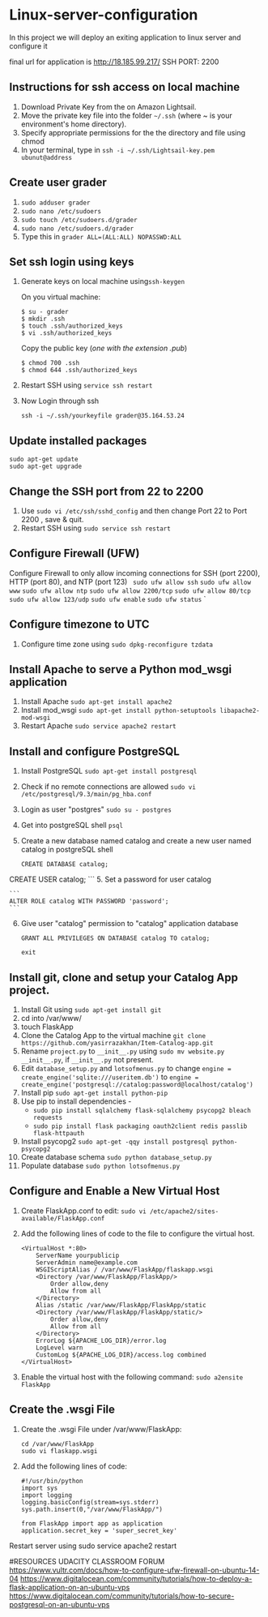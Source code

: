 # Linux-server-configuration

In this project we will deploy an exiting application to linux server and configure it

final url for application is http://18.185.99.217/
SSH PORT: 2200


## Instructions for ssh access on local machine

1. Download Private Key from the on Amazon Lightsail.
2. Move the private key file into the folder `~/.ssh` (where ~ is your environment's home directory). 
3. Specify appropriate permissions for the the directory and file using chmod
4. In your terminal, type in
	```ssh -i ~/.ssh/Lightsail-key.pem ubunut@address```

## Create user grader

1. `sudo adduser grader`
2. `sudo nano /etc/sudoers`
3. `sudo touch /etc/sudoers.d/grader`
4. `sudo nano /etc/sudoers.d/grader` 
5.  Type this in `grader ALL=(ALL:ALL) NOPASSWD:ALL`

## Set ssh login using keys

1. Generate keys on local machine using`ssh-keygen`

	On you virtual machine:
	```
	$ su - grader
	$ mkdir .ssh
	$ touch .ssh/authorized_keys
	$ vi .ssh/authorized_keys
	```
	Copy the public key (_one with the extension .pub_) 
  
	```
	$ chmod 700 .ssh
	$ chmod 644 .ssh/authorized_keys
	```
	
3. Restart SSH using `service ssh restart`
4. Now Login through ssh

	`ssh -i ~/.ssh/yourkeyfile grader@35.164.53.24`

## Update installed packages

	sudo apt-get update
	sudo apt-get upgrade

## Change the SSH port from 22 to 2200

1. Use `sudo vi /etc/ssh/sshd_config` and then change Port 22 to Port 2200 , save & quit.
2. Restart SSH using `sudo service ssh restart` 

## Configure Firewall (UFW)

Configure Firewall to only allow incoming connections for SSH (port 2200), HTTP (port 80), and NTP (port 123)
`
sudo ufw allow ssh`
    `sudo ufw allow www`
`sudo ufw allow ntp`
  `sudo ufw allow 2200/tcp`
	`sudo ufw allow 80/tcp`
	`sudo ufw allow 123/udp`
	`sudo ufw enable` 
  `sudo ufw status`
  `
 
## Configure timezone to UTC

1. Configure time zone using `sudo dpkg-reconfigure tzdata`


## Install Apache to serve a Python mod_wsgi application

1. Install Apache `sudo apt-get install apache2`
2. Install mod_wsgi `sudo apt-get install python-setuptools libapache2-mod-wsgi`
3. Restart Apache `sudo service apache2 restart`

## Install and configure PostgreSQL

1. Install PostgreSQL `sudo apt-get install postgresql`
2. Check if no remote connections are allowed `sudo vi /etc/postgresql/9.3/main/pg_hba.conf`
3. Login as user "postgres" `sudo su - postgres`
4. Get into postgreSQL shell `psql`
5. Create a new database named catalog  and create a new user named catalog in postgreSQL shell
	
	```
	CREATE DATABASE catalog;
  CREATE USER catalog;
	```
5. Set a password for user catalog
	
	```
	ALTER ROLE catalog WITH PASSWORD 'password';
	```
6. Give user "catalog" permission to "catalog" application database
	
	```
	GRANT ALL PRIVILEGES ON DATABASE catalog TO catalog;
	```
	
	```
	exit
	```
 
## Install git, clone and setup your Catalog App project.
1. Install Git using `sudo apt-get install git`
2. cd into /var/www/
3. touch FlaskApp
4. Clone the Catalog App to the virtual machine `git clone https://github.com/yasirrazakhan/Item-Catalog-app.git`
5. Rename `project.py` to `__init__.py` using `sudo mv website.py __init__.py`, if `__init__.py` not present.
6. Edit `database_setup.py` and `lotsofmenus.py` to change `engine = create_engine('sqlite:///useritem.db')` to `engine = create_engine('postgresql://catalog:password@localhost/catalog')`
7. Install pip `sudo apt-get install python-pip`
8. Use pip to install dependencies -
	* `sudo pip install sqlalchemy flask-sqlalchemy psycopg2 bleach requests`
	* `sudo pip install flask packaging oauth2client redis passlib flask-httpauth`
9. Install psycopg2 `sudo apt-get -qqy install postgresql python-psycopg2`
10. Create database schema `sudo python database_setup.py`
11. Populate database `sudo python lotsofmenus.py`


## Configure and Enable a New Virtual Host
1. Create FlaskApp.conf to edit: `sudo vi /etc/apache2/sites-available/FlaskApp.conf`
2. Add the following lines of code to the file to configure the virtual host. 
	
	```
	<VirtualHost *:80>
		ServerName yourpublicip
		ServerAdmin name@example.com
		WSGIScriptAlias / /var/www/FlaskApp/flaskapp.wsgi
		<Directory /var/www/FlaskApp/FlaskApp/>
			Order allow,deny
			Allow from all
		</Directory>
		Alias /static /var/www/FlaskApp/FlaskApp/static
		<Directory /var/www/FlaskApp/FlaskApp/static/>
			Order allow,deny
			Allow from all
		</Directory>
		ErrorLog ${APACHE_LOG_DIR}/error.log
		LogLevel warn
		CustomLog ${APACHE_LOG_DIR}/access.log combined
	</VirtualHost>
	```
3. Enable the virtual host with the following command: `sudo a2ensite FlaskApp`

## Create the .wsgi File
1. Create the .wsgi File under /var/www/FlaskApp: 
	
	```
	cd /var/www/FlaskApp
	sudo vi flaskapp.wsgi 
	```
2. Add the following lines of code:
	
	```
	#!/usr/bin/python
	import sys
	import logging
	logging.basicConfig(stream=sys.stderr)
	sys.path.insert(0,"/var/www/FlaskApp/")

	from FlaskApp import app as application
	application.secret_key = 'super_secret_key'
	```
  Restart server using sudo service apache2 restart
  
#RESOURCES 
UDACITY CLASSROOM FORUM
https://www.vultr.com/docs/how-to-configure-ufw-firewall-on-ubuntu-14-04
https://www.digitalocean.com/community/tutorials/how-to-deploy-a-flask-application-on-an-ubuntu-vps
https://www.digitalocean.com/community/tutorials/how-to-secure-postgresql-on-an-ubuntu-vps
